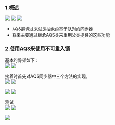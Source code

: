 ### 1.概述
![](assets/01AQS原理/file-20250925135956198.png)
![](assets/01AQS原理/file-20250925140103796.png)
![](assets/01AQS原理/file-20250925140229229.png)
* AQS翻译过来就是抽象的基于队列的同步器
* 将来主要通过继承AQS类来重用父类提供的这些功能

### 2.使用AQS来使用不可重入锁

基本的骨架如下：  
![](assets/01AQS原理/file-20250925140900583.png)
![](assets/01AQS原理/file-20250925140921633.png)

接着时首先对AQS同步器中三个方法的实现。    
![](assets/01AQS原理/file-20250925141705993.png)
![](assets/01AQS原理/file-20250925142023265.png)

![](assets/01AQS原理/file-20250925141820278.png)
![](assets/01AQS原理/file-20250925141931486.png)


测试    
![](assets/01AQS原理/file-20250925142530433.png)
![](assets/01AQS原理/file-20250925142659756.png)


![](assets/11可重入锁（ReentrantLock）/file-20250925142831906.png)